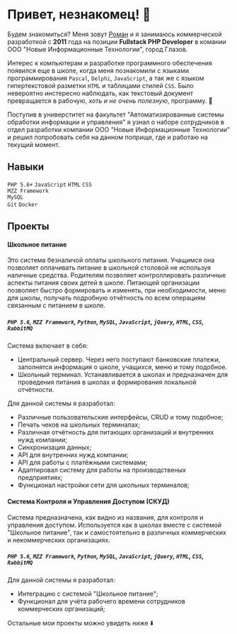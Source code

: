 # Привет, незнакомец! 👋

Будем знакомиться? Меня зовут [Роман](https://t.me/srhamster "Мой телеграм") и я занимаюсь коммерческой разработкой с **2011** года на позиции **Fullstack PHP Developer** в комании ООО "Новые Информационные Технологии", город Глазов. 

Интерес к компьютерам и разработке программного обеспечения появился еще в школе, когда меня познакомили с языками программирования `Pascal`, `Delphi`, `JavaScript`, а так же с языком гипертекстовой разметки `HTML` и таблицами стилей `CSS`. Было невероятно инстересно наблюдать, как текстовый документ превращается в рабочую, _хоть и не очень полезную_, программу. 🤩 

Поступив в универститет на факультет "Автоматизированные системы обработки информации и управления" я узнал о наборе сотрудников в отдел разработки компании ООО "Новые Информационные Технологии" и решил попробовать себя на данном поприще, где и работаю на текущий момент.

## Навыки

`PHP 5.6+` `JavaScript` `HTML` `CSS` \
`MZZ Framework` \
`MySQL` \
`Git` `Docker`

## Проекты

#### Школьное питание

Это система безналичой оплаты школьного питания. Учащимся она позволяет оплачивать питание в школьной столовой не используя наличные средства. Родителям позволяет контроллировать различные аспекты питания своих детей в школе. Питающей организации позволяет быстро формировать и изменять, при необходимости, меню для школы, получать подробную отчётность по всем операциям связанным с питанием в школе.

##### `PHP 5.6`, `MZZ Framework`, `Python`, `MySQL`, `JavaScript`, `jQuery`, `HTML`, `CSS`, `RabbitMQ`

Система включает в себя:
- Центральный сервер. Через него поступают банковские платежи, заполнятся информация о школе, учащихся, меню и тому подобное.
- Школьный терминал. Устанавливается в школах и предназначен для проведения питания в школах и формирования локальной отчётности.

Для данной системы я разработал:
- Различные пользовательские интерфейсы, CRUD и тому подобное;
- Печать чеков на школьных терминалах;
- Различная отчётность для питающих организаций и внутренних нужд компании;
- Синхронизация данных;
- API для внутренних нужд компании;
- API для работы с платёжными системами;
- Адаптировал систему для работы на производственых предприятиях;
- Функционал настройки сети для школьных терминалов;

#### Система Контроля и Управления Доступом (СКУД)

Система предназначена, как видно из названия, для контроля и управления доступом. Используется как в школах вместе с системой "Школьное питание", так и самостоятельно в различных коммерческих и некоммерческих организациях.

##### `PHP 5.6`, `MZZ Framework`, `Python`, `MySQL`, `JavaScript`, `jQuery`, `HTML`, `CSS`, `RabbitMQ`

Для данной системы я разработал:
- Интеграцию с системой "Школьное питание";
- Функционал для учёта рабочего времени сотрудников коммерческих организаций;

Остальные мои проекты можно увидеть ниже ⬇️
